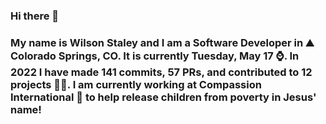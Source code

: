 ### Hi there 👋

### My name is Wilson Staley and I am a Software Developer in ⛰ Colorado Springs, CO.  It is currently Tuesday, May 17 ⌚. In 2022 I have made 141 commits, 57 PRs, and contributed to 12 projects 👨‍💻. I am currently working at Compassion International 🏢 to help release children from poverty in Jesus' name!